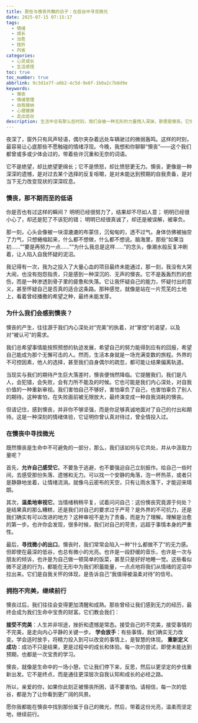 ```yaml
---
title: 那些与懊丧共舞的日子：在低谷中寻觅微光
date: 2025-07-15 07:15:17
tags:
  - 情绪
  - 成长
  - 治愈
  - 挫折
  - 内省
categories:
  - 心灵成长
  - 生活感悟
toc: true
toc_number: true
abbrlink: 9c3d1e7f-a8b2-4c5d-9e6f-1b0a2c7b8d9e
keywords:
  - 懊丧
  - 情绪管理
  - 自我接纳
  - 心理健康
  - 走出低谷
description: 生活中总有那么些时刻，我们会被一种无形的力量拽入深渊，那便是懊丧。它悄无声息地来，却能让心头蒙上厚重的灰尘，让前行的脚步变得沉重。但请相信，每一次的懊丧，都是生命在低语，提醒我们停下来，感受，然后重新出发。这篇文章，想与你一同走过那些黯淡的时刻，在情绪的潮汐中，寻觅属于自己的微光。
---
```


夜深了，窗外只有风声轻语，偶尔夹杂着远处车辆驶过的微弱轰鸣。这样的时刻，最容易让心底那些不愿触碰的情绪浮现。今晚，我想和你聊聊“懊丧”——这个我们都曾或多或少体会过的，带着些许沉重和无奈的词语。

它不是绝望，却比绝望更绵长；它不是愤怒，却比愤怒更无力。懊丧，更像是一种深深的遗憾，是对过去某个选择的反复咀嚼，是对未能达到预期的自我责备，是对当下无力改变现状的深深叹息。

### 懊丧，那不期而至的低语

你是否也有过这样的瞬间？
明明已经很努力了，结果却不尽如人意；
明明已经很小心了，却还是犯了不该犯的错；
明明已经很真诚了，却还是被误解，被辜负。

那一刻，心头会像被一块湿漉漉的布蒙住，沉甸甸的，透不过气。身体仿佛被抽空了力气，只想蜷缩起来，什么都不想做，什么都不想说。脑海里，那些“如果当初……”“要是再努力一点……”“为什么我总是这样……”的念头，像潮水般反复冲刷着，让人陷入自我怀疑的泥沼。

我记得有一次，我为之投入了大量心血的项目最终未能通过，那一刻，我没有大哭大闹，也没有抱怨指责，只是感到一种深沉的、无声的懊丧。它不是轰轰烈烈的悲伤，而是一种渗透到骨子里的疲惫和失落。它让我怀疑自己的能力，怀疑付出的意义，甚至怀疑自己是否真的适合这条路。那种感觉，就像是站在一片荒芜的土地上，看着曾经播撒的希望之种，最终未能发芽。

### 为什么我们会感到懊丧？

懊丧的产生，往往源于我们内心深处对“完美”的执着，对“掌控”的渴望，以及对“被认可”的需求。

我们总希望事情能按照预想的轨迹发展，希望自己的努力能得到应有的回报，希望自己能成为那个无懈可击的人。然而，生活本身就是一场充满变数的旅程。外界的不可控因素，他人的选择，甚至我们自身偶尔的疏忽，都可能让结果偏离轨道。

当现实与我们的期待产生巨大落差时，懊丧便悄然降临。它提醒我们，我们是凡人，会犯错，会失败，会有力所不能及的时候。它也可能是我们内心深处，对自我价值的一种重新审视。我们害怕自己不够好，害怕辜负了自己，也害怕辜负了别人的期待。这种害怕，在失败面前被无限放大，最终演变成一种自我消耗的懊丧。

但请记住，感到懊丧，并非你不够坚强，而是你足够真诚地面对了自己的付出和期待。这是一种深刻的情绪体验，它证明你曾认真对待过，曾全情投入过。

### 在懊丧中寻找微光

既然懊丧是生命中不可避免的一部分，那么，我们该如何与它共处，并从中汲取力量呢？

首先，**允许自己感受它**。不要急于逃避，也不要强迫自己立刻振作。给自己一些时间，去感受那份失落、遗憾和无力。可以找一个安静的角落，泡一杯热茶，或者只是静静地坐着，让情绪流淌。就像乌云密布的天空，只有让雨水落下，才能迎来晴朗。

其次，**温柔地审视它**。当情绪稍稍平复，试着问问自己：这份懊丧究竟源于何处？是结果真的那么糟糕，还是我们对自己的要求过于严苛？是外界的不可抗力，还是我们确实有可以改进的地方？这种审视不是为了责备，而是为了理解。理解是治愈的第一步。也许你会发现，很多时候，我们对自己的苛责，远超于事情本身的严重性。

最后，**寻找微小的出口**。懊丧时，我们常常会陷入一种“什么都做不了”的无力感。但即使在最深的低谷，也总有微小的光亮。也许是一段舒缓的音乐，也许是一次与朋友的倾诉，也许是为自己做一顿简单的饭菜，甚至只是好好地睡一觉。这些看似微不足道的行为，都能在无形中为我们积蓄能量，一点点地将我们从情绪的泥沼中拉出来。它们是自我关怀的体现，是告诉自己“我值得被温柔对待”的信号。

### 拥抱不完美，继续前行

懊丧过后，我们往往会变得更加清醒和成熟。那些曾经让我们感到无力的经历，最终会成为我们生命中宝贵的财富。它们教会我们：

**接受不完美**：人生并非坦途，挫折和遗憾是常态。接受自己的不完美，接受事情的不完美，是走向内心平静的关键一步。
**学会放手**：有些事情，我们确实无力改变。学会适时放手，将精力投入到可以改变的事情上，是智慧的体现。
**重新定义成功**：成功不只是结果，更是过程中的成长和体验。每一次的尝试，即使未能达到预期，也都是一次宝贵的学习。

懊丧，就像是生命中的一场小憩，它让我们停下来，反思，然后以更坚定的步伐重新出发。它不是终点，而是通往更深层次自我认知和成长的必经之路。

所以，亲爱的你，如果你此刻正被懊丧所困，请不要害怕。请相信，每一次的低谷，都是为了让你看到更广阔的风景。

愿你我都能在懊丧中找到那份属于自己的微光，然后，带着这份光亮，温柔而坚定地，继续前行。
